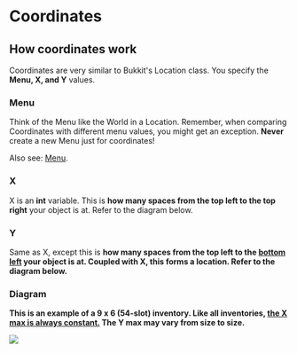 # Coordinates

## How coordinates work
Coordinates are very similar to Bukkit's Location class. You specify the <b>Menu, X, and Y</b> values.

### Menu
Think of the Menu like the World in a Location. Remember, when comparing Coordinates with different menu values, you might get an exception. <b>Never</b> create a new Menu just for coordinates!

Also see: <a href="https://github.com/KingKrazy/MenuAPI/tree/master/Documentation/Menu.md">Menu</a>.

### X
X is an <b>int</b> variable. This is <b>how many spaces from the top left to the top right</b> your object is at. Refer to the diagram below.

### Y
Same as X, except this is <b>how many spaces from the top left to the <u>bottom left</u></u> your object is at. Coupled with X, this forms a location. Refer to the diagram below.

### Diagram
This is an example of a 9 x 6 (54-slot) inventory. Like all inventories, <u>the X max is always constant.</u> The Y max may vary from size to size.

<img src="https://raw.githubusercontent.com/KingKrazy/MenuAPI/master/Documentation/Media/Coordinates%20Reference.png">
